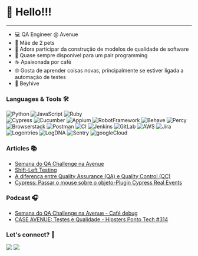 <h1> 🌈 Hello!!!</h1> <hr>

- 💻 QA Engineer @ Avenue
- 🐶 Mãe de 2 pets
- 🤩 Adora participar da construção de modelos de qualidade de software
- 🚀 Quase sempre disponivel para um pair programming
- ☕ Apaixonada por café
- 🤓 Gosta de aprender coisas novas, principalmente se estiver ligada a automação de testes
- 🐝 Beyhive


### Languages & Tools 🛠  
![Python](https://img.shields.io/badge/-Python-05122A?style=flat&color=green)&nbsp;![JavaScript](https://img.shields.io/badge/-JavaScript-05122A?style=flat&color=green)&nbsp;![Ruby](https://img.shields.io/badge/-Ruby-05122A?style=flat&color=green)&nbsp;  
![Cypress](https://img.shields.io/badge/-Cypress-05122A?style=flat&color=orange)&nbsp;![Cucumber](https://img.shields.io/badge/-Cucumber-05122A?style=flat&color=orange)&nbsp;![Appium](https://img.shields.io/badge/-Appium-05122A?style=flat&color=orange)&nbsp;![RobotFramework](https://img.shields.io/badge/-RobotFramework-05122A?style=flat&color=orange)&nbsp;![Behave](https://img.shields.io/badge/-Behave-05122A?style=flat&color=orange)&nbsp;![Percy](https://img.shields.io/badge/-Percy-05122A?style=flat&color=orange)&nbsp;  
![Browserstack](https://img.shields.io/badge/-Browserstack-05122A?style=flat&color=gray)&nbsp;![Postman](https://img.shields.io/badge/-Postman-05122A?style=flat&color=gray)&nbsp;![CI](https://img.shields.io/badge/-CI-05122A?style=flat&color=gray)&nbsp;![Jenkins](https://img.shields.io/badge/-Jenkins-05122A?style=flat&color=gray)&nbsp;![GitLab](https://img.shields.io/badge/-GitLab-05122A?style=flat&color=gray)&nbsp;![AWS](https://img.shields.io/badge/-AWS-05122A?style=flat&color=gray)&nbsp;![Jira](https://img.shields.io/badge/-Jira-05122A?style=flat&color=gray)&nbsp;![Logentries](https://img.shields.io/badge/-Logentries-05122A?style=flat&color=gray)&nbsp;![LogDNA](https://img.shields.io/badge/-LogDNA-05122A?style=flat&color=gray)&nbsp;![Sentry](https://img.shields.io/badge/-Sentry-05122A?style=flat&color=gray)&nbsp;![googleCloud](https://img.shields.io/badge/-googleCloud-05122A?style=flat&color=gray)&nbsp;  


### Articles 📚
- [Semana do QA Challenge na Avenue](https://medium.com/avenue-tech/semana-do-qa-challenge-na-avenue-ce6854e537b7)
- [Shift-Left Testing](https://medium.com/@thamyresmoraesQA/shift-left-testing-46a55619cdd3)
- [A diferença entre Quality Assurance (QA) e Quality Control (QC)](https://medium.com/qavengers/a-diferen%C3%A7a-entre-quality-assurance-qa-e-o-quality-control-qc-c49cd0c782ba)
- [Cypress: Passar o mouse sobre o objeto-Plugin Cypress Real Events](https://medium.com/@thamyresmoraesQA/cypress-passar-o-mouse-sobre-o-objeto-76c8d767fd9)

### Podcast 🎧

- [Semana do QA Challenge na Avenue - Café debug](https://open.spotify.com/episode/7KUv7H0dcJhsfkTsawkbuK?si=33eb137ff6ea409f)
- [CASE AVENUE: Testes e Qualidade - Hipsters Ponto Tech #314](https://open.spotify.com/episode/5eNHGYk5tnPfbHa4aUimMd?si=2caff91dd6e14cf1)


### Let's connect? 🤝

<p align="left">

<a href="https://www.linkedin.com/in/thamyres-moraes/"><img src="https://img.shields.io/badge/-LinkedIn-0077B5?style=flat&logo=Linkedin&logoColor=white"/></a>
<a href="https://medium.com/@thamyresmoraesQA"><img src="https://img.shields.io/badge/-Medium-%2312100E?style=flat&logo=medium&logoColor=white"/></a>

</p>
